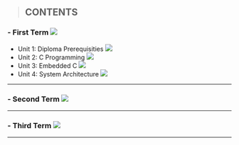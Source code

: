 > ##   **CONTENTS**




### - First Term   ![](https://progress-bar.dev/70/)
- Unit 1: Diploma Prerequisities ![](https://progress-bar.dev/100/)
- Unit 2: C Programming  ![](https://progress-bar.dev/95/)
- Unit 3: Embedded C ![](https://progress-bar.dev/90/)
- Unit 4: System Architecture  ![](https://progress-bar.dev/0/)



------------



### - Second Term   ![](https://progress-bar.dev/0/?title=Soon)




------------



### - Third Term   ![](https://progress-bar.dev/0/?title=Soon)




------------


